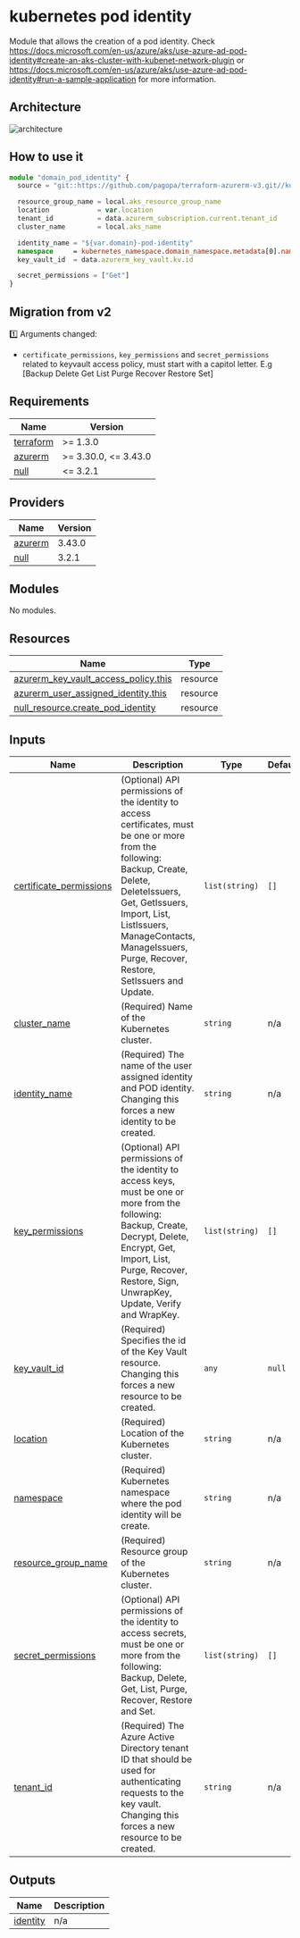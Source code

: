 # kubernetes pod identity

Module that allows the creation of a pod identity. Check <https://docs.microsoft.com/en-us/azure/aks/use-azure-ad-pod-identity#create-an-aks-cluster-with-kubenet-network-plugin> or <https://docs.microsoft.com/en-us/azure/aks/use-azure-ad-pod-identity#run-a-sample-application> for more information.

## Architecture

![architecture](./docs/module-arch.drawio.png)

## How to use it

```ts
module "domain_pod_identity" {
  source = "git::https://github.com/pagopa/terraform-azurerm-v3.git//kubernetes_pod_identity?ref=v3.15.0"

  resource_group_name = local.aks_resource_group_name
  location            = var.location
  tenant_id           = data.azurerm_subscription.current.tenant_id
  cluster_name        = local.aks_name

  identity_name = "${var.domain}-pod-identity"
  namespace     = kubernetes_namespace.domain_namespace.metadata[0].name
  key_vault_id  = data.azurerm_key_vault.kv.id

  secret_permissions = ["Get"]
}
```

## Migration from v2

1️⃣ Arguments changed:

* `certificate_permissions`, `key_permissions` and `secret_permissions` related to keyvault access policy, must start with a capitol letter. E.g [Backup Delete Get List Purge Recover Restore Set]

<!-- markdownlint-disable -->
<!-- BEGINNING OF PRE-COMMIT-TERRAFORM DOCS HOOK -->
## Requirements

| Name | Version |
|------|---------|
| <a name="requirement_terraform"></a> [terraform](#requirement\_terraform) | >= 1.3.0 |
| <a name="requirement_azurerm"></a> [azurerm](#requirement\_azurerm) | >= 3.30.0, <= 3.43.0 |
| <a name="requirement_null"></a> [null](#requirement\_null) | <= 3.2.1 |

## Providers

| Name | Version |
|------|---------|
| <a name="provider_azurerm"></a> [azurerm](#provider\_azurerm) | 3.43.0 |
| <a name="provider_null"></a> [null](#provider\_null) | 3.2.1 |

## Modules

No modules.

## Resources

| Name | Type |
|------|------|
| [azurerm_key_vault_access_policy.this](https://registry.terraform.io/providers/hashicorp/azurerm/latest/docs/resources/key_vault_access_policy) | resource |
| [azurerm_user_assigned_identity.this](https://registry.terraform.io/providers/hashicorp/azurerm/latest/docs/resources/user_assigned_identity) | resource |
| [null_resource.create_pod_identity](https://registry.terraform.io/providers/hashicorp/null/latest/docs/resources/resource) | resource |

## Inputs

| Name | Description | Type | Default | Required |
|------|-------------|------|---------|:--------:|
| <a name="input_certificate_permissions"></a> [certificate\_permissions](#input\_certificate\_permissions) | (Optional) API permissions of the identity to access certificates, must be one or more from the following: Backup, Create, Delete, DeleteIssuers, Get, GetIssuers, Import, List, ListIssuers, ManageContacts, ManageIssuers, Purge, Recover, Restore, SetIssuers and Update. | `list(string)` | `[]` | no |
| <a name="input_cluster_name"></a> [cluster\_name](#input\_cluster\_name) | (Required) Name of the Kubernetes cluster. | `string` | n/a | yes |
| <a name="input_identity_name"></a> [identity\_name](#input\_identity\_name) | (Required) The name of the user assigned identity and POD identity. Changing this forces a new identity to be created. | `string` | n/a | yes |
| <a name="input_key_permissions"></a> [key\_permissions](#input\_key\_permissions) | (Optional) API permissions of the identity to access keys, must be one or more from the following: Backup, Create, Decrypt, Delete, Encrypt, Get, Import, List, Purge, Recover, Restore, Sign, UnwrapKey, Update, Verify and WrapKey. | `list(string)` | `[]` | no |
| <a name="input_key_vault_id"></a> [key\_vault\_id](#input\_key\_vault\_id) | (Required) Specifies the id of the Key Vault resource. Changing this forces a new resource to be created. | `any` | `null` | no |
| <a name="input_location"></a> [location](#input\_location) | (Required) Location of the Kubernetes cluster. | `string` | n/a | yes |
| <a name="input_namespace"></a> [namespace](#input\_namespace) | (Required) Kubernetes namespace where the pod identity will be create. | `string` | n/a | yes |
| <a name="input_resource_group_name"></a> [resource\_group\_name](#input\_resource\_group\_name) | (Required) Resource group of the Kubernetes cluster. | `string` | n/a | yes |
| <a name="input_secret_permissions"></a> [secret\_permissions](#input\_secret\_permissions) | (Optional) API permissions of the identity to access secrets, must be one or more from the following: Backup, Delete, Get, List, Purge, Recover, Restore and Set. | `list(string)` | `[]` | no |
| <a name="input_tenant_id"></a> [tenant\_id](#input\_tenant\_id) | (Required) The Azure Active Directory tenant ID that should be used for authenticating requests to the key vault. Changing this forces a new resource to be created. | `string` | n/a | yes |

## Outputs

| Name | Description |
|------|-------------|
| <a name="output_identity"></a> [identity](#output\_identity) | n/a |
<!-- END OF PRE-COMMIT-TERRAFORM DOCS HOOK -->
